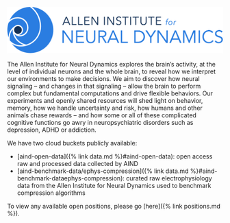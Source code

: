 ![AIND](/assets/img/AIND_logo.png)

The Allen Institute for Neural Dynamics explores the brain’s activity, at the level of individual neurons and the whole brain, to reveal how we interpret our environments to make decisions. We aim to discover how neural signaling – and changes in that signaling – allow the brain to perform complex but fundamental computations and drive flexible behaviors. Our experiments and openly shared resources will shed light on behavior, memory, how we handle uncertainty and risk, how humans and other animals chase rewards – and how some or all of these complicated cognitive functions go awry in neuropsychiatric disorders such as depression, ADHD or addiction. 

We have two cloud buckets publicly available:
* [aind-open-data]({% link data.md %}#aind-open-data): open access raw and processed data collected by AIND
* [aind-benchmark-data/ephys-compression]({% link data.md %}#aind-benchmark-dataephys-compression): curated raw electrophysiology data from the Allen Institute for Neural Dynamics used to benchmark compression algorithms

To view any available open positions, please go [here]({% link positions.md %}).